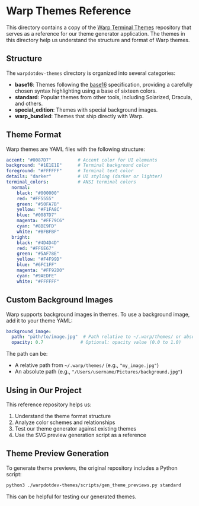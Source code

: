 # Warp Themes Reference

This directory contains a copy of the [Warp Terminal Themes](https://github.com/warpdotdev/themes) repository that serves as a reference for our theme generator application. The themes in this directory help us understand the structure and format of Warp themes.

## Structure

The `warpdotdev-themes` directory is organized into several categories:

- **base16**: Themes following the [base16](https://github.com/chriskempson/base16) specification, providing a carefully chosen syntax highlighting using a base of sixteen colors.
- **standard**: Popular themes from other tools, including Solarized, Dracula, and others.
- **special_edition**: Themes with special background images.
- **warp_bundled**: Themes that ship directly with Warp.

## Theme Format

Warp themes are YAML files with the following structure:

```yaml
accent: "#0087D7"          # Accent color for UI elements
background: "#1E1E1E"      # Terminal background color
foreground: "#FFFFFF"      # Terminal text color
details: "darker"          # UI styling (darker or lighter)
terminal_colors:           # ANSI terminal colors
  normal:
    black: "#000000"
    red: "#FF5555"
    green: "#50FA7B"
    yellow: "#F1FA8C"
    blue: "#0087D7"
    magenta: "#FF79C6"
    cyan: "#8BE9FD"
    white: "#BFBFBF"
  bright:
    black: "#4D4D4D"
    red: "#FF6E67"
    green: "#5AF78E"
    yellow: "#F4F99D"
    blue: "#6FC1FF"
    magenta: "#FF92D0"
    cyan: "#9AEDFE"
    white: "#FFFFFF"
```

## Custom Background Images

Warp supports background images in themes. To use a background image, add it to your theme YAML:

```yaml
background_image:
  path: "path/to/image.jpg"  # Path relative to ~/.warp/themes/ or absolute path
  opacity: 0.7              # Optional: opacity value (0.0 to 1.0)
```

The path can be:
- A relative path from `~/.warp/themes/` (e.g., `"my_image.jpg"`)
- An absolute path (e.g., `"/Users/username/Pictures/background.jpg"`)

## Using in Our Project

This reference repository helps us:

1. Understand the theme format structure
2. Analyze color schemes and relationships
3. Test our theme generator against existing themes
4. Use the SVG preview generation script as a reference

## Theme Preview Generation

To generate theme previews, the original repository includes a Python script:

```bash
python3 ./warpdotdev-themes/scripts/gen_theme_previews.py standard
```

This can be helpful for testing our generated themes.